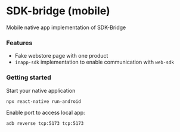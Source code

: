 # SDK-bridge (mobile)

Mobile native app implementation of SDK-Bridge

### Features

- Fake webstore page with one product
- `inapp-sdk` implementation to enable communication with `web-sdk`

### Getting started

Start your native application

```sh
npx react-native run-android
```

Enable port to access local app:

```sh
adb reverse tcp:5173 tcp:5173
```
